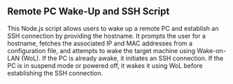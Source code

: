 ## Remote PC Wake-Up and SSH Script

This Node.js script allows users to wake up a remote PC and establish an SSH connection by providing the hostname. It prompts the user for a hostname, fetches the associated IP and MAC addresses from a configuration file, and attempts to wake the target machine using Wake-on-LAN (WoL). If the PC is already awake, it initiates an SSH connection. If the PC is in suspend mode or powered off, it wakes it using WoL before establishing the SSH connection.
